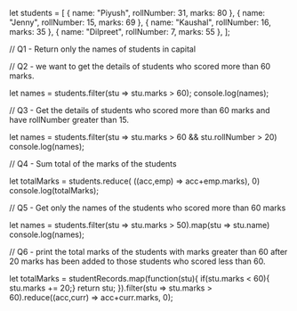 let students = [
    { name: "Piyush", rollNumber: 31, marks: 80 },
    { name: "Jenny", rollNumber: 15, marks: 69 },
    { name: "Kaushal", rollNumber: 16, marks: 35 },
    { name: "Dilpreet", rollNumber: 7, marks: 55 },
  ];
  
  // Q1 - Return only the names of students in capital

  // Q2 - we want to get the details of students who scored more than 60 marks.

let names = students.filter(stu => stu.marks > 60);
console.log(names);


// Q3 - Get the details of students who scored more than 60 marks and have rollNumber greater than 15.

let names = students.filter(stu => stu.marks > 60 && stu.rollNumber > 20)
console.log(names);


// Q4 - Sum total of the marks of the students

let totalMarks = students.reduce( ((acc,emp) => acc+emp.marks), 0)
console.log(totalMarks);


// Q5 - Get only the names of the students who scored more than 60 marks

let names = students.filter(stu => stu.marks > 50).map(stu => stu.name)
console.log(names);


// Q6 - print the total marks of the students with marks greater than 60 after 20 marks has been added to those students who scored less than 60.

let totalMarks = studentRecords.map(function(stu){ 
    if(stu.marks < 60){
        stu.marks += 20;}
    return stu;
}).filter(stu => stu.marks > 60).reduce((acc,curr) => acc+curr.marks, 0);